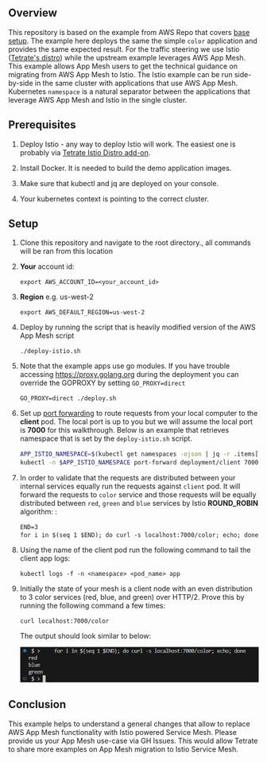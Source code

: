 ## Overview

This repository is based on the example from AWS Repo that covers [base setup](https://github.com/aws/aws-app-mesh-examples/blob/main/walkthroughs/eks/base.md). The example
here deploys the same the simple `color` application and provides the same expected result. For the traffic steering we use Istio ([Tetrate's distro](https://aws.amazon.com/marketplace/pp/prodview-rm6w3vwyibt46?sr=0-1&ref_=beagle&applicationId=AWSMPContessa)) while the upstream example leverages AWS App Mesh. This example allows App Mesh users to get the technical 
guidance on migrating from AWS App Mesh to Istio. The Istio example can be run side-by-side in the same cluster with applications that use AWS App Mesh. Kubernetes `namespace` is a natural separator between the applications that leverage AWS App Mesh and Istio in the single cluster.


## Prerequisites

1. Deploy Istio - any way to deploy Istio will work. The easiest one is probably via [Tetrate Istio Distro add-on](https://tetratelabs.github.io/tid-addon-workshop/4_deploy_tid_addon/). 

2. Install Docker. It is needed to build the demo application images.

3. Make sure that kubectl and jq are deployed on your console.

4. Your kubernetes context is pointing to the correct cluster.


## Setup

1. Clone this repository and navigate to the root directory., all commands will be ran from this location
1. **Your** account id:

    ```
    export AWS_ACCOUNT_ID=<your_account_id>
    ```

1. **Region** e.g. us-west-2

    ```
    export AWS_DEFAULT_REGION=us-west-2
    ```

1. Deploy by running the script that is heavily modified version of the AWS App Mesh script

    ```.
    ./deploy-istio.sh
    ```   
    
1. Note that the example apps use go modules. If you have trouble accessing https://proxy.golang.org during the deployment you can override the GOPROXY by setting `GO_PROXY=direct`

   ```
   GO_PROXY=direct ./deploy.sh
   ``` 
       
1. Set up [port forwarding](https://kubernetes.io/docs/tasks/access-application-cluster/port-forward-access-application-cluster/) to route requests from your local computer to the **client** pod. The local port is up to you but we will assume the local port is **7000** for this walkthrough. Below is an example that retrieves namespace that is set by the `deploy-istio.sh` script.

   ```bash
   APP_ISTIO_NAMESPACE=$(kubectl get namespaces -ojson | jq -r .items[].metadata.name | grep "\-istio")
   kubectl -n $APP_ISTIO_NAMESPACE port-forward deployment/client 7000:8080 > /dev/null &
   ```

1. In order to validate that the requests are distributed between your internal services equally run the requests against `client` pod. It will forward the requests to `color` service and those requests will be equally distributed between `red`, `green` and `blue` services by Istio **ROUND_ROBIN** algorithm:
:
    ```
    END=3
    for i in $(seq 1 $END); do curl -s localhost:7000/color; echo; done
    ```  
    
1. Using the name of the client pod run the following command to tail the client app logs:
    ```
    kubectl logs -f -n <namespace> <pod_name> app
    ```

1. Initially the state of your mesh is a client node with an even distribution to 3 color services (red, blue, and green) over HTTP/2. Prove this by running the following command a few times:
    ```
    curl localhost:7000/color
    ```

    The output should look similar to below:

    ![Expected output](images/red-blue-green.png "Expected output")

## Conclusion 

This example helps to understand a general changes that allow to replace AWS App Mesh functionality with Istio powered Service Mesh. Please provide us your App Mesh use-case via GH Issues.
This would allow Tetrate to share more examples on App Mesh migration to Istio Service Mesh.